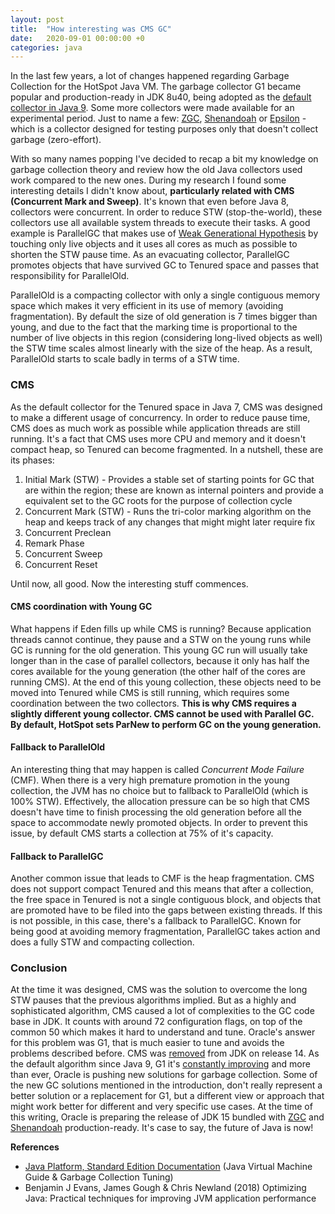 ```yaml
---
layout: post
title:  "How interesting was CMS GC"
date:   2020-09-01 00:00:00 +0
categories: java
---
```


In the last few years, a lot of changes happened regarding Garbage Collection for the HotSpot Java VM. The garbage collector G1 became popular and production-ready in JDK 8u40, being adopted as the [default collector in Java 9](http://openjdk.java.net/jeps/248). Some more collectors were made available for an experimental period. Just to name a few: [ZGC](https://openjdk.java.net/jeps/333), [Shenandoah](https://openjdk.java.net/jeps/189) or [Epsilon](https://openjdk.java.net/jeps/318) - which is a collector designed for testing purposes only that doesn't collect garbage \(zero-effort\). 

With so many names popping I've decided to recap a bit my knowledge on garbage collection theory and review how the old Java collectors used work compared to the new ones. During my research I found some interesting details I didn't know about, **particularly related with CMS \(Concurrent Mark and Sweep\)**. It's known that even before Java 8, collectors were concurrent. In order to reduce STW \(stop-the-world\), these collectors use all available system threads to execute their tasks. A good example is ParallelGC that makes use of [Weak Generational Hypothesis](https://docs.oracle.com/javase/8/docs/technotes/guides/vm/gctuning/generations.html) by touching only live objects and it uses all cores as much as possible to shorten the STW pause time. As an evacuating collector, ParallelGC promotes objects that have survived GC to Tenured space and passes that responsibility for ParallelOld. 

ParallelOld is a compacting collector with only a single contiguous memory space which makes it very efficient in its use of memory \(avoiding fragmentation\). By default the size of old generation is 7 times bigger than young, and due to the fact that the marking time is proportional to the number of live objects in this region \(considering long-lived objects as well\) the STW time scales almost linearly with the size of the heap. As a result, ParallelOld starts to scale badly in terms of a STW time.

### CMS

As the default collector for the Tenured space in Java 7, CMS was designed to make a different usage of concurrency. In order to reduce pause time, CMS does as much work as possible while application threads are still running. It's a fact that CMS uses more CPU and memory and it doesn't compact heap, so Tenured can become fragmented. In a nutshell, these are its phases:

1. Initial Mark \(STW\) - Provides a stable set of starting points for GC that are within the region; these are known as internal pointers and provide a equivalent set to the GC roots for the purpose of collection cycle
2. Concurrent Mark \(STW\) - Runs the tri-color marking algorithm on the heap and keeps track of any changes that might might later require fix
3. Concurrent Preclean
4. Remark Phase
5. Concurrent Sweep
6. Concurrent Reset

Until now, all good. Now the interesting stuff commences.

#### CMS coordination with Young GC 

What happens if Eden fills up while CMS is running? Because application threads cannot continue, they pause and a STW on the young runs while GC is running for the old generation. This young GC run will usually take longer than in the case of parallel collectors, because it only has half the cores available for the young generation \(the other half of the cores are running CMS\). At the end of this young collection, these objects need to be moved into Tenured while CMS is still running, which requires some coordination between the two collectors. **This is why CMS requires a slightly different young collector. CMS cannot be used with Parallel GC. By default, HotSpot sets ParNew to perform GC on the young generation.**

#### Fallback to ParallelOld

An interesting thing that may happen is called _Concurrent Mode Failure_ \(CMF\). When there is a very high premature promotion in the young collection, the JVM has no choice but to fallback to ParallelOld \(which is 100% STW\). Effectively, the allocation pressure can be so high that CMS doesn't have time to finish processing the old generation before all the space to accommodate newly promoted objects. In order to prevent this issue, by default CMS starts a collection at 75% of it's capacity.

#### Fallback to ParallelGC

Another common issue that leads to CMF is the heap fragmentation. CMS does not support compact Tenured and this means that after a collection, the free space in Tenured is not a single contiguous block, and objects that are promoted have to be filed into the gaps between existing threads. If this is not possible, in this case, there's a fallback to ParallelGC. Known for being good at avoiding memory fragmentation, ParallelGC takes action and does a fully STW and compacting collection.

### Conclusion

At the time it was designed, CMS was the solution to overcome the long STW pauses that the previous algorithms implied. But as a highly and sophisticated algorithm, CMS caused a lot of complexities to the GC code base in JDK. It counts with around 72 configuration flags, on top of the common 50 which makes it hard to understand and tune. Oracle's answer for this problem was G1, that is much easier to tune and avoids the problems described before. CMS was [removed](https://openjdk.java.net/jeps/363) from JDK on release 14. As the default algorithm since Java 9, G1 it's [constantly improving](https://openjdk.java.net/jeps/307) and more than ever, Oracle is pushing new solutions for garbage collection. Some of the new GC solutions mentioned in the introduction, don't really represent a better solution or a replacement for G1, but a different view or approach that might work better for different and very specific use cases. At the time of this writing, Oracle is preparing the release of JDK 15 bundled with [ZGC](https://openjdk.java.net/jeps/377) and [Shenandoah](https://openjdk.java.net/jeps/379) production-ready. It's case to say, the future of Java is now!

**References**

* [Java Platform, Standard Edition Documentation](https://docs.oracle.com/en/java/javase/index.html) \(Java Virtual Machine Guide & Garbage Collection Tuning\)
* Benjamin J Evans, James Gough & Chris Newland \(2018\) Optimizing Java: Practical techniques for improving JVM application performance